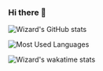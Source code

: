 ### Hi there 👋

![Wizard's GitHub stats](https://github-readme-stats.vercel.app/api?username=lsw1991abc&theme=tokyonight&show_icons=true)

![Most Used Languages](https://github-readme-stats.vercel.app/api/top-langs/?username=anuraghazra&layout=compact)

![Wizard's wakatime stats](https://github-readme-stats.vercel.app/api/wakatime?username=lsw1991abc)



<!--
**lsw1991abc/lsw1991abc** is a ✨ _special_ ✨ repository because its `README.md` (this file) appears on your GitHub profile.

Here are some ideas to get you started:

- 🔭 I’m currently working on ...
- 🌱 I’m currently learning ...
- 👯 I’m looking to collaborate on ...
- 🤔 I’m looking for help with ...
- 💬 Ask me about ...
- 📫 How to reach me: ...
- 😄 Pronouns: ...
- ⚡ Fun fact: ...
-->
